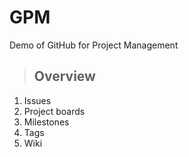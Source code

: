 # GPM
Demo of GitHub for Project Management

> ## Overview
1) Issues
1) Project boards
1) Milestones
1) Tags
1) Wiki